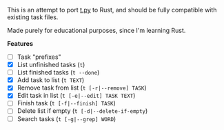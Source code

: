 This is an attempt to port [t.py][t] to Rust, and should be fully compatible with existing task files.

Made purely for educational purposes, since I'm learning Rust.

**Features**

- [ ] Task "prefixes"
- [x] List unfinished tasks (`t`)
- [ ] List finished tasks (`t --done`)
- [x] Add task to list (`t TEXT`)
- [x] Remove task from list (`t [-r|--remove] TASK`)
- [x] Edit task in list (`t [-e|--edit] TASK TEXT`)
- [ ] Finish task (`t [-f|--finish] TASK`)
- [ ] Delete list if empty (`t [-d|--delete-if-empty`)
- [ ] Search tasks (`t [-g|--grep] WORD`)

[t]: https://github.com/sjl/t
